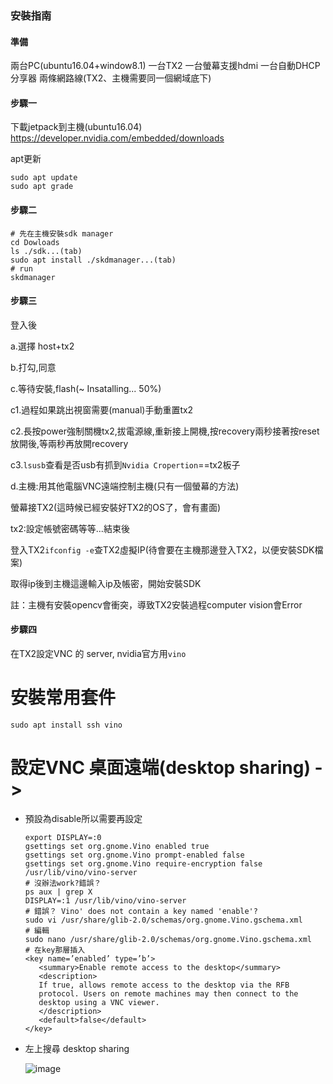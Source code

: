 ### 安裝指南

#### 準備

兩台PC(ubuntu16.04+window8.1)
一台TX2
一台螢幕支援hdmi
一台自動DHCP分享器
兩條網路線(TX2、主機需要同一個網域底下)


#### 步驟一

下載jetpack到主機(ubuntu16.04)
https://developer.nvidia.com/embedded/downloads

apt更新
```
sudo apt update
sudo apt grade
```

#### 步驟二

```
# 先在主機安裝sdk manager
cd Dowloads
ls ./sdk...(tab)
sudo apt install ./skdmanager...(tab)
# run
skdmanager
```

#### 步驟三

登入後

a.選擇 host+tx2

b.打勾,同意

c.等待安裝,flash(~ Insatalling... 50%)

  c1.過程如果跳出視窗需要(manual)手動重置tx2
  
  c2.長按power強制關機tx2,拔電源線,重新接上開機,按recovery兩秒接著按reset放開後,等兩秒再放開recovery
  
  c3.`lsusb`查看是否usb有抓到`Nvidia Cropertion`==tx2板子
  
d.主機:用其他電腦VNC遠端控制主機(只有一個螢幕的方法)

螢幕接TX2(這時候已經安裝好TX2的OS了，會有畫面)

tx2:設定帳號密碼等等...結束後

登入TX2`ifconfig -e`查TX2虛擬IP(待會要在主機那邊登入TX2，以便安裝SDK檔案)

取得ip後到主機這邊輸入ip及帳密，開始安裝SDK

註：主機有安裝opencv會衝突，導致TX2安裝過程computer vision會Error

#### 步驟四

在TX2設定VNC 的 server, nvidia官方用`vino`

# 安裝常用套件
`sudo apt install ssh vino`

# 設定VNC 桌面遠端(desktop sharing) -> 
  * 預設為disable所以需要再設定
      ```
      export DISPLAY=:0
      gsettings set org.gnome.Vino enabled true
      gsettings set org.gnome.Vino prompt-enabled false
      gsettings set org.gnome.Vino require-encryption false
      /usr/lib/vino/vino-server
      # 沒辦法work?錯誤？
      ps aux | grep X
      DISPLAY=:1 /usr/lib/vino/vino-server
      # 錯誤？ Vino' does not contain a key named 'enable'?
      sudo vi /usr/share/glib-2.0/schemas/org.gnome.Vino.gschema.xml
      # 編輯 
      sudo nano /usr/share/glib-2.0/schemas/org.gnome.Vino.gschema.xml
      # 在key那層插入
      <key name=’enabled’ type=’b’>
         <summary>Enable remote access to the desktop</summary>
         <description>
         If true, allows remote access to the desktop via the RFB
         protocol. Users on remote machines may then connect to the
         desktop using a VNC viewer.
         </description>
         <default>false</default>
      </key>
      ```
      
   * 左上搜尋 desktop sharing
   
      ![image](https://github.com/shift093/JetsonTX2NeedInstall/blob/master/jetson_setup.png)

